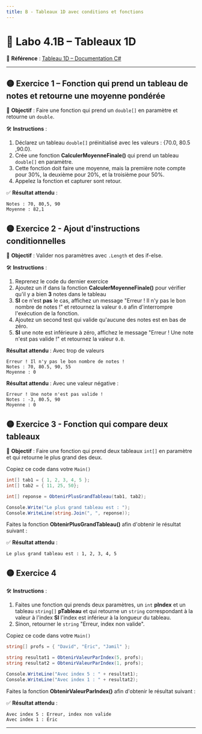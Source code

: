 ```yaml
---
title: B - Tableaux 1D avec conditions et fonctions
---
```


# 🧪 Labo 4.1B – Tableaux 1D

📎 **Référence** : [Tableau 1D – Documentation C#](https://info.cegepmontpetit.ca/notions-csharp/documentation/tableau/tableau-1d)

---

## 🟡 Exercice 1 – Fonction qui prend un tableau de notes et retourne une moyenne pondérée
🎯 **Objectif** : Faire une fonction qui prend un `double[]` en paramètre et retourne un `double`.

🛠️ **Instructions** :
1. Déclarez un tableau `double[]` préinitialisé avec les valeurs : {70.0, 80.5 ,90.0}.
2. Crée une fonction **CalculerMoyenneFinale()** qui prend un tableau `double[]` en paramètre. 
3. Cette fonction doit faire une moyenne, mais la première note compte pour 30%, la deuxième pour 20%, et la troisième pour 50%.
4. Appelez la fonction et capturer sont retour.

✅ **Résultat attendu** :
```
Notes : 70, 80,5, 90
Moyenne : 82,1
```

## 🟡 Exercice 2 - Ajout d'instructions conditionnelles
🎯 **Objectif** : Valider nos paramètres avec `.Length` et des if-else.

🛠️ **Instructions** :
1. Reprenez le code du dernier exercice
2. Ajoutez un if dans la fonction **CalculerMoyenneFinale()** pour vérifier qu'il y a bien **3** notes dans le tableau
3. **SI** ce n'est **pas** le cas, affichez un message "Erreur ! Il n'y pas le bon nombre de notes !" et retournez la valeur `0.0` afin d'interrompre l'exécution de la fonction.
4. Ajoutez un second test qui valide qu'aucune des notes est en bas de zéro.
5. **SI** une note est inférieure à zéro, affichez le message "Erreur ! Une note n'est pas valide !" et retournez la valeur `0.0`.

**Résultat attendu** : Avec trop de valeurs
```
Erreur ! Il n'y pas le bon nombre de notes !
Notes : 70, 80.5, 90, 55
Moyenne : 0
```

**Résultat attendu** : Avec une valeur négative :
```
Erreur ! Une note n'est pas valide !
Notes : -3, 80.5, 90
Moyenne : 0
```

## 🟡 Exercice 3 - Fonction qui compare deux tableaux
🎯 **Objectif** : Faire une fonction qui prend deux tableaux `int[]` en paramètre et qui retourne le plus grand des deux.

Copiez ce code dans votre `Main()`
```csharp
int[] tab1 = { 1, 2, 3, 4, 5 };
int[] tab2 = { 11, 25, 50};

int[] reponse = ObtenirPlusGrandTableau(tab1, tab2);

Console.Write("Le plus grand tableau est : ");
Console.WriteLine(string.Join(", ", reponse));
```
Faites la fonction **ObtenirPlusGrandTableau()** afin d'obtenir le résultat suivant :

✅ **Résultat attendu** :
```
Le plus grand tableau est : 1, 2, 3, 4, 5
```

## 🟡 Exercice 4

🛠️ **Instructions** :
1. Faites une fonction qui prends deux paramètres, un `int` **pIndex** et un tableau `string[]` **pTableau** et qui retourne un `string` correspondant à la valeur à l'index **SI** l'index est inférieur à la longueur du tableau.
2. Sinon, retourner le `string` "Erreur, index non valide".

Copiez ce code dans votre `Main()`
```csharp
string[] profs = { "David", "Éric", "Jamil" };

string resultat1 = ObtenirValeurParIndex(5, profs);
string resultat2 = ObtenirValeurParIndex(1, profs);

Console.WriteLine("Avec index 5 : " + resultat1);
Console.WriteLine("Avec index 1 : " + resultat2);
```
Faites la fonction **ObtenirValeurParIndex()** afin d'obtenir le résultat suivant :

✅ **Résultat attendu** :
```
Avec index 5 : Erreur, index non valide
Avec index 1 : Éric
```


---
